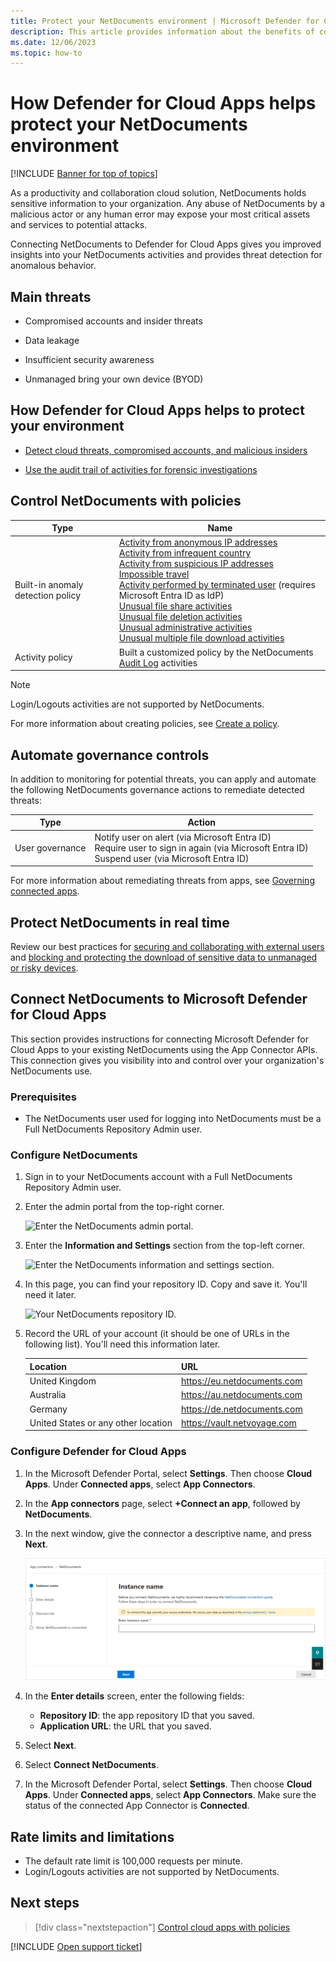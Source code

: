 ```yaml
---
title: Protect your NetDocuments environment | Microsoft Defender for Cloud Apps
description: This article provides information about the benefits of connecting your NetDocuments app to Defender for Cloud Apps using the API connector for visibility and control over use.
ms.date: 12/06/2023
ms.topic: how-to
---
```

# How Defender for Cloud Apps helps protect your NetDocuments environment

[!INCLUDE [Banner for top of topics](includes/banner.md)]

As a productivity and collaboration cloud solution, NetDocuments holds sensitive information to your organization. Any abuse of NetDocuments by a malicious actor or any human error may expose your most critical assets and services to potential attacks.

Connecting NetDocuments to Defender for Cloud Apps gives you improved insights into your NetDocuments activities and provides threat detection for anomalous behavior.

## Main threats

- Compromised accounts and insider threats

- Data leakage

- Insufficient security awareness

- Unmanaged bring your own device (BYOD)

## How Defender for Cloud Apps helps to protect your environment

- [Detect cloud threats, compromised accounts, and malicious insiders](best-practices.md#detect-cloud-threats-compromised-accounts-malicious-insiders-and-ransomware)

- [Use the audit trail of activities for forensic investigations](best-practices.md#use-the-audit-trail-of-activities-for-forensic-investigations)

## Control NetDocuments with policies

| **Type**                           | **Name**                                                     |
| ---------------------------------- | ------------------------------------------------------------ |
| Built-in  anomaly detection policy | [Activity from   anonymous IP addresses](anomaly-detection-policy.md#activity-from-anonymous-ip-addresses)  <br /> [Activity from   infrequent country](anomaly-detection-policy.md#activity-from-infrequent-country) <br /> [Activity from   suspicious IP addresses](anomaly-detection-policy.md#activity-from-suspicious-ip-addresses)  <br /> [Impossible travel](anomaly-detection-policy.md#impossible-travel)  <br /> [Activity   performed by terminated user](anomaly-detection-policy.md#activity-performed-by-terminated-user) (requires Microsoft Entra ID as IdP) <br /> [Unusual file share activities](anomaly-detection-policy.md#unusual-activities-by-user)  <br /> [Unusual file deletion activities](anomaly-detection-policy.md#unusual-activities-by-user) <br /> [Unusual   administrative activities](anomaly-detection-policy.md#unusual-activities-by-user)  <br /> [Unusual multiple file download activities](anomaly-detection-policy.md#unusual-activities-by-user)  |
| Activity  policy                   | Built a customized policy by the NetDocuments [Audit Log](https://support.netdocuments.com/hc/en-us/articles/205220260-Consolidated-Activity-Log) activities |

>[!NOTE]
>Login/Logouts activities are not supported by NetDocuments.

For more information about creating policies, see [Create a policy](control-cloud-apps-with-policies.md#create-a-policy).

## Automate governance controls

In addition to monitoring for potential threats, you can apply and automate the following NetDocuments governance actions to remediate detected threats:

| **Type**        | **Action**                                                   |
| --------------- | ------------------------------------------------------------ |
| User governance | Notify user on  alert (via Microsoft Entra ID)<br />  Require user to sign in again (via Microsoft Entra ID)   <br /> Suspend user (via Microsoft Entra ID) |

For more information about remediating threats from apps, see [Governing connected apps](governance-actions.md).

## Protect NetDocuments in real time

Review our best practices for [securing and collaborating with external users](best-practices.md#secure-collaboration-with-external-users-by-enforcing-real-time-session-controls) and [blocking and protecting the download of sensitive data to unmanaged or risky devices](best-practices.md#block-and-protect-download-of-sensitive-data-to-unmanaged-or-risky-devices).

## Connect NetDocuments to Microsoft Defender for Cloud Apps

This section provides instructions for connecting Microsoft Defender for Cloud Apps to your existing NetDocuments using the App Connector APIs. This connection gives you visibility into and control over your organization's NetDocuments use.

### Prerequisites

- The NetDocuments user used for logging into NetDocuments must be a Full NetDocuments Repository Admin user.

### Configure NetDocuments

1. Sign in to your NetDocuments account with a Full NetDocuments Repository Admin user.

1. Enter the admin portal from the top-right corner.

    ![Enter the NetDocuments admin portal.](media/netdocuments-enter-admin-portal.png)

1. Enter the **Information and Settings** section from the top-left corner.

    ![Enter the NetDocuments information and settings section.](media/netdocuments-information-and-settings.png)

1. In this page, you can find your repository ID. Copy and save it. You'll need it later.

    ![Your NetDocuments repository ID.](media/netdocuments-repository-id.png)

1. Record the URL of your account (it should be one of URLs in the following list). You'll need this information later.

    | Location       |              URL            |
    | -------------- | --------------------------- |
    | United Kingdom | <https://eu.netdocuments.com> |
    | Australia     | <https://au.netdocuments.com> |
    | Germany        | <https://de.netdocuments.com> |
    | United States or any other location  |   <https://vault.netvoyage.com> |

### Configure Defender for Cloud Apps

1. In the Microsoft Defender Portal, select **Settings**. Then choose **Cloud Apps**. Under **Connected apps**, select **App Connectors**.

1. In the **App connectors** page, select **+Connect an app**, followed by **NetDocuments**.

1. In the next window, give the connector a descriptive name, and press **Next**.

    ![Connect NetDocuments.](media/netdocuments-connecting-screen.png)

1. In the **Enter details** screen, enter the following fields:

    - **Repository ID**: the app repository ID that you saved.
    - **Application URL**: the URL that you saved.

1. Select **Next**.
1. Select **Connect NetDocuments**.
1. In the Microsoft Defender Portal, select **Settings**. Then choose **Cloud Apps**. Under **Connected apps**, select **App Connectors**. Make sure the status of the connected App Connector is **Connected**.

## Rate limits and limitations

- The default rate limit is 100,000 requests per minute.
- Login/Logouts activities are not supported by NetDocuments.

## Next steps

> [!div class="nextstepaction"]
> [Control cloud apps with policies](control-cloud-apps-with-policies.md)

[!INCLUDE [Open support ticket](includes/support.md)]
